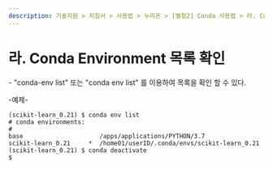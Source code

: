 ```yaml
---
description: 기술지원 > 지침서 > 사용법 > 누리온 > [별첨2] Conda 사용법 > 라. Conda Environment 목록 확인
---
```


# 라. Conda Environment 목록 확인

\- "conda-env list" 또는 "conda env list" 를 이용하여 목록을 확인 할 수 있다.

&#x20;

\-예제-

```
(scikit-learn_0.21) $ conda env list
# conda environments:
#
base                     /apps/applications/PYTHON/3.7
scikit-learn_0.21     *  /home01/userID/.conda/envs/scikit-learn_0.21
(scikit-learn_0.21) $ conda deactivate
$
```

&#x20;
